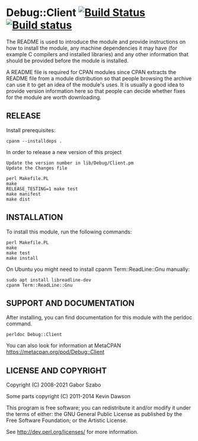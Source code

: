 Debug::Client
[![Build Status](https://travis-ci.org/PadreIDE/Debug-Client.png?branch=master)](https://travis-ci.org/PadreIDE/Debug-Client)
[![Build status](https://ci.appveyor.com/api/projects/status/nkr4afuq1gk87b1x?svg=true)](https://ci.appveyor.com/project/szabgab/debug-client)
==========

The README is used to introduce the module and provide instructions on
how to install the module, any machine dependencies it may have (for
example C compilers and installed libraries) and any other information
that should be provided before the module is installed.

A README file is required for CPAN modules since CPAN extracts the README
file from a module distribution so that people browsing the archive
can use it to get an idea of the module's uses. It is usually a good idea
to provide version information here so that people can decide whether
fixes for the module are worth downloading.

## RELEASE

Install prerequisites:

    cpanm --installdeps .

In order to release a new version of this project

    Update the version number in lib/Debug/Client.pm
    Update the Changes file

    perl Makefile.PL
    make
    RELEASE_TESTING=1 make test
    make manifest
    make dist

## INSTALLATION

To install this module, run the following commands:

    perl Makefile.PL
    make
    make test
    make install

On Ubuntu you might need to install cpanm Term::ReadLine::Gnu manually:

    sudo apt install libreadline-dev
    cpanm Term::ReadLine::Gnu

## SUPPORT AND DOCUMENTATION

After installing, you can find documentation for this module with the
perldoc command.

    perldoc Debug::Client

You can also look for information at MetaCPAN https://metacpan.org/pod/Debug::Client


## LICENSE AND COPYRIGHT

Copyright (C) 2008-2021 Gabor Szabo

Some parts copyright (C) 2011-2014 Kevin Dawson


This program is free software; you can redistribute it and/or modify it
under the terms of either: the GNU General Public License as published
by the Free Software Foundation; or the Artistic License.

See http://dev.perl.org/licenses/ for more information.
